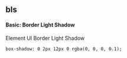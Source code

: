 ## bls
#### Basic: Border Light Shadow
Element UI Border Light Shadow
```
box-shadow: 0 2px 12px 0 rgba(0, 0, 0, 0.1);
```